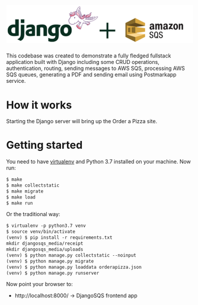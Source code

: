 # ![Django + Amazon Simple Queue Service](logo.png)

This codebase was created to demonstrate a fully fledged fullstack application built with Django including some CRUD operations, authentication, routing, sending messages to AWS SQS, processing AWS SQS queues, generating a PDF and sending email using Postmarkapp service.

# How it works

Starting the Django server will bring up the Order a Pizza site.

# Getting started

You need to have [virtualenv](https://virtualenv.pypa.io/) and Python 3.7 installed on your machine. Now run:

    $ make
    $ make collectstatic
    $ make migrate
    $ make load
    $ make run

Or the traditional way:

    $ virtualenv -p python3.7 venv
    $ source venv/bin/activate
    (venv) $ pip install -r requirements.txt
    mkdir djangosqs_media/receipt
    mkdir djangosqs_media/uploads
    (venv) $ python manage.py collectstatic --noinput
    (venv) $ python manage.py migrate
    (venv) $ python manage.py loaddata orderapizza.json
    (venv) $ python manage.py runserver

Now point your browser to:
 * http://localhost:8000/ -> DjangoSQS frontend app

